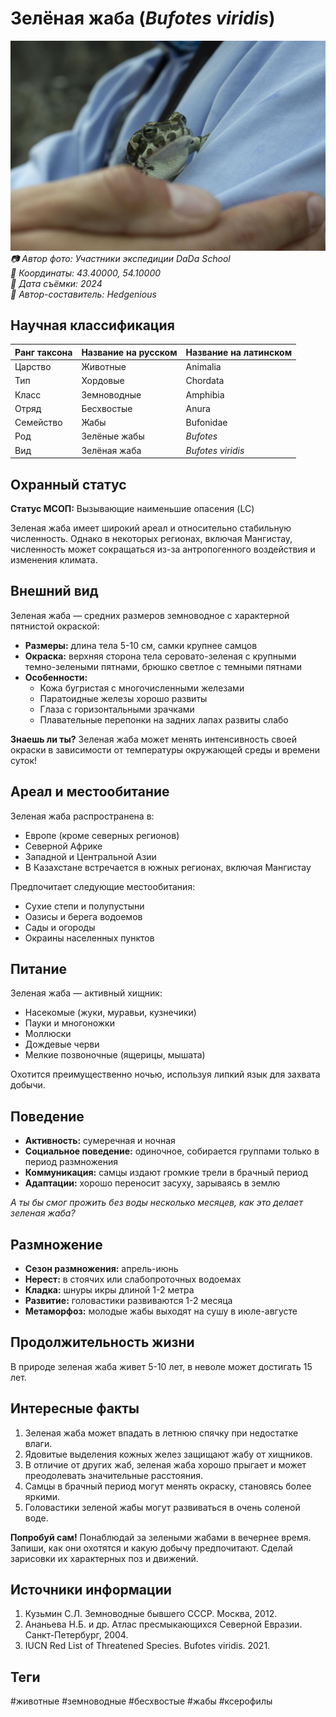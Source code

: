 # Зелёная жаба (*Bufotes viridis*)

![Зелёная жаба](../../assets/images/Зеленая_Жаба.JPEG)
*📷 Автор фото: Участники экспедиции DaDa School*  
*📍 Координаты: 43.40000, 54.10000*  
*📆 Дата съёмки: 2024*  
*👤 Автор-составитель: Hedgenious*

## Научная классификация

| Ранг таксона |     Название на русском    | Название на латинском|
|---|---|---|
| Царство | Животные | Animalia |
| Тип | Хордовые | Chordata |
| Класс | Земноводные | Amphibia |
| Отряд | Бесхвостые | Anura |
| Семейство | Жабы | Bufonidae |
| Род | Зелёные жабы | *Bufotes* |
| Вид | Зелёная жаба | *Bufotes viridis* |

## Охранный статус

**Статус МСОП:** Вызывающие наименьшие опасения (LC)

Зеленая жаба имеет широкий ареал и относительно стабильную численность. Однако в некоторых регионах, включая Мангистау, численность может сокращаться из-за антропогенного воздействия и изменения климата.

## Внешний вид

Зеленая жаба — средних размеров земноводное с характерной пятнистой окраской:
- **Размеры:** длина тела 5-10 см, самки крупнее самцов
- **Окраска:** верхняя сторона тела серовато-зеленая с крупными темно-зелеными пятнами, брюшко светлое с темными пятнами
- **Особенности:** 
  - Кожа бугристая с многочисленными железами
  - Паратоидные железы хорошо развиты
  - Глаза с горизонтальными зрачками
  - Плавательные перепонки на задних лапах развиты слабо

**Знаешь ли ты?**
Зеленая жаба может менять интенсивность своей окраски в зависимости от температуры окружающей среды и времени суток!

## Ареал и местообитание

Зеленая жаба распространена в:
- Европе (кроме северных регионов)
- Северной Африке
- Западной и Центральной Азии
- В Казахстане встречается в южных регионах, включая Мангистау

Предпочитает следующие местообитания:
- Сухие степи и полупустыни
- Оазисы и берега водоемов
- Сады и огороды
- Окраины населенных пунктов

## Питание

Зеленая жаба — активный хищник:
- Насекомые (жуки, муравьи, кузнечики)
- Пауки и многоножки
- Моллюски
- Дождевые черви
- Мелкие позвоночные (ящерицы, мышата)

Охотится преимущественно ночью, используя липкий язык для захвата добычи.

## Поведение

- **Активность:** сумеречная и ночная
- **Социальное поведение:** одиночное, собирается группами только в период размножения
- **Коммуникация:** самцы издают громкие трели в брачный период
- **Адаптации:** хорошо переносит засуху, зарываясь в землю

*А ты бы смог прожить без воды несколько месяцев, как это делает зеленая жаба?*

## Размножение

- **Сезон размножения:** апрель-июнь
- **Нерест:** в стоячих или слабопроточных водоемах
- **Кладка:** шнуры икры длиной 1-2 метра
- **Развитие:** головастики развиваются 1-2 месяца
- **Метаморфоз:** молодые жабы выходят на сушу в июле-августе

## Продолжительность жизни

В природе зеленая жаба живет 5-10 лет, в неволе может достигать 15 лет.

## Интересные факты

1. Зеленая жаба может впадать в летнюю спячку при недостатке влаги.
2. Ядовитые выделения кожных желез защищают жабу от хищников.
3. В отличие от других жаб, зеленая жаба хорошо прыгает и может преодолевать значительные расстояния.
4. Самцы в брачный период могут менять окраску, становясь более яркими.
5. Головастики зеленой жабы могут развиваться в очень соленой воде.

**Попробуй сам!**
Понаблюдай за зелеными жабами в вечернее время. Запиши, как они охотятся и какую добычу предпочитают. Сделай зарисовки их характерных поз и движений.

## Источники информации

1. Кузьмин С.Л. Земноводные бывшего СССР. Москва, 2012.
2. Ананьева Н.Б. и др. Атлас пресмыкающихся Северной Евразии. Санкт-Петербург, 2004.
3. IUCN Red List of Threatened Species. Bufotes viridis. 2021.

## Теги

#животные #земноводные #бесхвостые #жабы #ксерофилы 